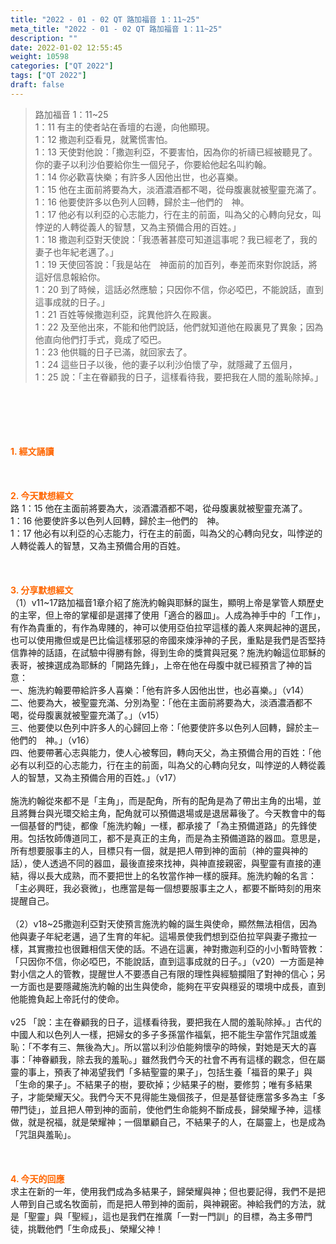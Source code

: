 ```yaml
---
title: "2022 - 01 - 02 QT 路加福音 1：11~25"
meta_title: "2022 - 01 - 02 QT 路加福音 1：11~25"
description: ""
date: 2022-01-02 12:55:45
weight: 10598
categories: ["QT 2022"]
tags: ["QT 2022"]
draft: false
---
```


<blockquote>路加福音 1：11~25<br />
1：11 有主的使者站在香壇的右邊，向他顯現。<br />
1：12 撒迦利亞看見，就驚慌害怕。<br />
1：13 天使對他說：「撒迦利亞，不要害怕，因為你的祈禱已經被聽見了。你的妻子以利沙伯要給你生一個兒子，你要給他起名叫約翰。<br />
1：14 你必歡喜快樂；有許多人因他出世，也必喜樂。<br />
1：15 他在主面前將要為大，淡酒濃酒都不喝，從母腹裏就被聖靈充滿了。<br />
1：16 他要使許多以色列人回轉，歸於主─他們的　神。<br />
1：17 他必有以利亞的心志能力，行在主的前面，叫為父的心轉向兒女，叫悖逆的人轉從義人的智慧，又為主預備合用的百姓。」<br />
1：18 撒迦利亞對天使說：「我憑著甚麼可知道這事呢？我已經老了，我的妻子也年紀老邁了。」<br />
1：19 天使回答說：「我是站在　神面前的加百列，奉差而來對你說話，將這好信息報給你。<br />
1：20 到了時候，這話必然應驗；只因你不信，你必啞巴，不能說話，直到這事成就的日子。」<br />
1：21 百姓等候撒迦利亞，詫異他許久在殿裏。<br />
1：22 及至他出來，不能和他們說話，他們就知道他在殿裏見了異象；因為他直向他們打手式，竟成了啞巴。<br />
1：23 他供職的日子已滿，就回家去了。<br />
1：24 這些日子以後，他的妻子以利沙伯懷了孕，就隱藏了五個月，<br />
1：25 說：「主在眷顧我的日子，這樣看待我，要把我在人間的羞恥除掉。」</blockquote><br />
&nbsp;<br />
<br />
&nbsp;<br />
<br />
<span style="color: #ff6600;"><strong>1. </strong><strong>經文誦讀</strong></span><br />
<br />
<span style="color: #ff6600;"><strong> </strong></span><br />
<br />
<span style="color: #ff6600;"><strong>2. 今天默想</strong><strong>經文<br />
</strong></span>路 1：15 他在主面前將要為大，淡酒濃酒都不喝，從母腹裏就被聖靈充滿了。<br />
1：16 他要使許多以色列人回轉，歸於主─他們的　神。<br />
1：17 他必有以利亞的心志能力，行在主的前面，叫為父的心轉向兒女，叫悖逆的人轉從義人的智慧，又為主預備合用的百姓。<br />
<br />
&nbsp;<br />
<br />
<span style="color: #ff6600;"><strong>3. 分享默想經文<br />
</strong></span>（1）v11~17路加福音1章介紹了施洗約翰與耶穌的誕生，顯明上帝是掌管人類歷史的主宰，但上帝的掌權卻是選擇了使用「適合的器皿」。人成為神手中的「工作」，有作為貴重的，有作為卑賤的，神可以使用亞伯拉罕這樣的義人來興起神的選民，也可以使用撒但或是巴比倫這樣邪惡的帝國來煉淨神的子民，重點是我們是否堅持信靠神的話語，在試驗中得勝有餘，得到生命的獎賞與冠冕？施洗約翰這位耶穌的表哥，被揀選成為耶穌的「開路先鋒」，上帝在他在母腹中就已經預言了神的旨意：<br />
一、施洗約翰要帶給許多人喜樂：「他有許多人因他出世，也必喜樂。」（v14）<br />
二、他要為大，被聖靈充滿、分別為聖：「他在主面前將要為大，淡酒濃酒都不喝，從母腹裏就被聖靈充滿了。」（v15）<br />
三、他要使以色列中許多人的心歸回上帝：「他要使許多以色列人回轉，歸於主─他們的　神。」（v16）<br />
四、他要帶著心志與能力，使人心被奪回，轉向天父，為主預備合用的百姓：「他必有以利亞的心志能力，行在主的前面，叫為父的心轉向兒女，叫悖逆的人轉從義人的智慧，又為主預備合用的百姓。」（v17）<br />
<br />
施洗約翰從來都不是「主角」，而是配角，所有的配角是為了帶出主角的出場，並且將舞台與光環交給主角，配角就可以預備退場或是退居幕後了。今天教會中的每一個基督的門徒，都像「施洗約翰」一樣，都承接了「為主預備道路」的先鋒使用。包括牧師傳道同工，都不是真正的主角，而是為主預備道路的器皿。意思是，所有想要服事主的人，目標只有一個，就是把人帶到神的面前（神的靈與神的話），使人透過不同的器皿，最後直接來找神，與神直接親密，與聖靈有直接的連結，得以長大成熟，而不要把世上的名牧當作神一樣的膜拜。施洗約翰的名言：「主必興旺，我必衰微」，也應當是每一個想要服事主之人，都要不斷時刻的用來提醒自己。<br />
<br />
（2）v18~25撒迦利亞對天使預言施洗約翰的誕生與使命，顯然無法相信，因為他與妻子年紀老邁，過了生育的年紀。這場景使我們想到亞伯拉罕與妻子撒拉一樣，其實撒拉也很難相信天使的話。不過在這裏，神對撒迦利亞的小小暫時管教：「只因你不信，你必啞巴，不能說話，直到這事成就的日子。」（v20）一方面是神對小信之人的管教，提醒世人不要憑自己有限的理性與經驗攔阻了對神的信心；另一方面也是要隱藏施洗約翰的出生與使命，能夠在平安與穩妥的環境中成長，直到他能擔負起上帝託付的使命。<br />
<br />
v25 「說：主在眷顧我的日子，這樣看待我，要把我在人間的羞恥除掉。」古代的中國人和以色列人一樣，把婦女的多子多孫當作福氣，把不能生孕當作咒詛或羞恥：「不孝有三、無後為大」。所以當以利沙伯能夠懷孕的時候，對她是天大的喜事：「神眷顧我，除去我的羞恥。」雖然我們今天的社會不再有這樣的觀念，但在屬靈的事上，預表了神渴望我們「多結聖靈的果子」，包括生養「福音的果子」與「生命的果子」。不結果子的樹，要砍掉；少結果子的樹，要修剪；唯有多結果子，才能榮耀天父。我們今天不見得能生幾個孩子，但是基督徒應當多多為主「多帶門徒」，並且把人帶到神的面前，使他們生命能夠不斷成長，歸榮耀予神，這樣做，就是祝福，就是榮耀神；一個單顧自己，不結果子的人，在屬靈上，也是成為「咒詛與羞恥」。<br />
<br />
&nbsp;<br />
<br />
<span style="color: #ff6600;"><strong>4. 今天的回應<br />
</strong></span>求主在新的一年，使用我們成為多結果子，歸榮耀與神；但也要記得，我們不是把人帶到自己或名牧面前，而是把人帶到神的面前，與神親密。神給我們的方法，就是「聖靈」與「聖經」，這也是我們在推廣「一對一門訓」的目標，為主多帶門徒，挑戰他們「生命成長」、榮耀父神！
        